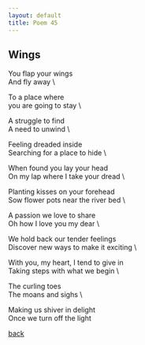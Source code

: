 ```yaml
---
layout: default
title: Poem 45
---
```


## Wings

You flap your wings \
And fly away \

To a place where \
you are going to stay \

A struggle to find \
A need to unwind \

Feeling dreaded inside \
Searching for a place to hide \

When found you lay your head \
On my lap where I take your dread \

Planting kisses on your forehead \
Sow flower pots near the river bed \

A passion we love to share \
Oh how I love you my dear \

We hold back our tender feelings \
Discover new ways to make it exciting \

With you, my heart, I tend to give in \
Taking steps with what we begin \

The curling toes \
The moans and sighs \

Making us shiver in delight \
Once we turn off the light


 [back](../index-page.html)